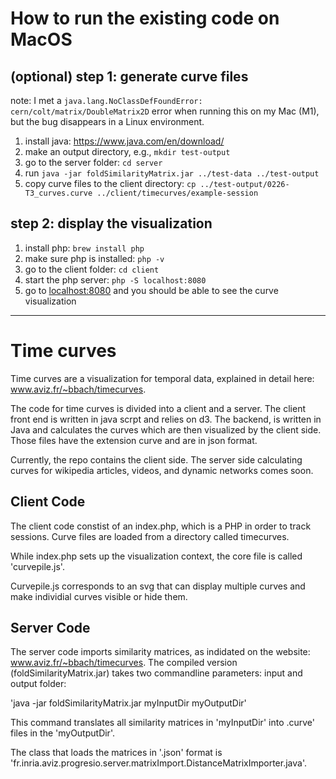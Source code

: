 # How to run the existing code on MacOS

## (optional) step 1: generate curve files
note: I met a `java.lang.NoClassDefFoundError: cern/colt/matrix/DoubleMatrix2D` error when running this on my Mac (M1), but the bug disappears in a Linux environment.

1. install java: https://www.java.com/en/download/ 
2. make an output directory, e.g., `mkdir test-output`
3. go to the server folder: `cd server`
4. run `java -jar foldSimilarityMatrix.jar ../test-data ../test-output`
5. copy curve files to the client directory: `cp ../test-output/0226-T3_curves.curve ../client/timecurves/example-session`


## step 2: display the visualization
1. install php: `brew install php` 
2. make sure php is installed: `php -v`
2. go to the client folder: `cd client`
3. start the php server: `php -S localhost:8080`
4. go to [localhost:8080](http://localhost:8080/) and you should be able to see the curve visualization

*************************************************


# Time curves

Time curves are a visualization for temporal data, explained in detail here: www.aviz.fr/~bbach/timecurves. 

The code for time curves is divided into a client and a server. The client front end is written in java scrpt and relies on d3. The backend, is written in Java and calculates the curves which are then visualized by the client side. Those files have the extension curve and are in json format. 

Currently, the repo contains the client side. The server side calculating curves for wikipedia articles, videos, and dynamic networks comes soon. 


## Client Code

The client code constist of an index.php, which is a PHP in order to track sessions. Curve files are loaded from a directory called timecurves. 

While index.php sets up the visualization context, the core file is called 'curvepile.js'. 

Curvepile.js corresponds to an svg that can display multiple curves and make individial curves visible or hide them. 


## Server Code

The server code imports similarity matrices, as indidated on the website: www.aviz.fr/~bbach/timecurves. 
The compiled version (foldSimilarityMatrix.jar) takes two commandline parameters: input and output folder: 

'java -jar foldSimilarityMatrix.jar myInputDir myOutputDir'

This command translates all similarity matrices in 'myInputDir' into .curve' files in the 'myOutputDir'. 

The class that loads the matrices in '.json' format is 'fr.inria.aviz.progresio.server.matrixImport.DistanceMatrixImporter.java'. 


